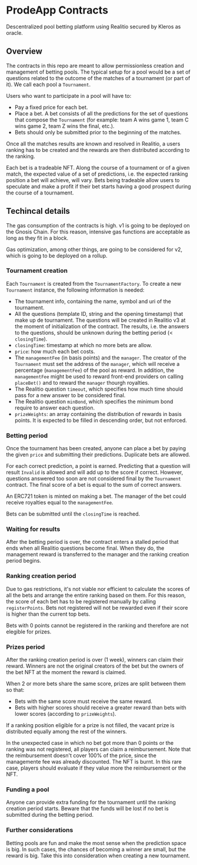# ProdeApp Contracts

Descentralized pool betting platform using Realitio secured by Kleros as oracle. 

## Overview

The contracts in this repo are meant to allow permissionless creation and management of betting pools. The typical setup for a pool would be a set of questions related to the outcome of the matches of a tournament (or part of it). We call each pool a `Tournament`.

Users who want to participate in a pool will have to:
- Pay a fixed price for each bet.
- Place a bet. A bet consists of all the predictions for the set of questions that compose the `Tournament` (for example: team A wins game 1, team C wins game 2, team Z wins the final, etc.).
- Bets should only be submitted prior to the beginning of the matches.

Once all the matches results are known and resolved in Realitio, a users ranking has to be created and the rewards are then distributed according to the ranking.

Each bet is a tradeable NFT. Along the course of a tournament or of a given match, the expected value of a set of predictions, i.e. the expected ranking position a bet will achieve, will vary. Bets being tradeable allow users to speculate and make a profit if their bet starts having a good prospect during the course of a tournament.

## Techincal details

The gas consumption of the contracts is high. v1 is going to be deployed on the Gnosis Chain. For this reason, intensive gas functions are acceptable as long as they fit in a block. 

Gas optimization, among other things, are going to be considered for v2, which is going to be deployed on a rollup. 

### Tournament creation

Each `Tournament` is created from the `TournamentFactory`. To create a new `Tournament` instance, the following information is needed:
- The tournament info, containing the name, symbol and uri of the tournament.
- All the questions (template ID, string and the opening timestamp) that make up de tournament. The questions will be created in Realitio v3 at the moment of initialization of the contract. The results, i.e. the answers to the questions, should be unknown during the betting period (< `closingTime`).
- `closingTime`: timestamp at which no more bets are allow.
- `price`: how much each bet costs.
- The `managementFee` (in basis points) and the `manager`. The creator of the `Tournament` must set the address of the `manager`, which will receive a percentage (`managementFee`) of the pool as reward. In addition, the `managementFee` might be used to reward front-end providers on calling `placeBet()` and to reward the `manager` thourgh royalties.
- The Realitio question `timeout`, which specifies how much time should pass for a new answer to be considered final.
- The Realitio question `minBond`, which specifies the minimum bond require to answer each question.
- `prizeWeights`: an array containing the distribution of rewards in basis points. It is expected to be filled in descending order, but not enforced.

### Betting period

Once the tournament has been created, anyone can place a bet by paying the given `price` and submitting their predictions. Duplicate bets are allowed. 

For each correct prediction, a point is earned. Predicting that a question will result `Invalid` is allowed and will add up to the score if correct. However, questions answered too soon are not considered final by the `Tournament` contract. The final score of a bet is equal to the sum of correct answers.

An ERC721 token is minted on making a bet. The manager of the bet could receive royalties equal to the `managementFee`.

Bets can be submitted until the `closingTime` is reached.

### Waiting for results

After the betting period is over, the contract enters a stalled period that ends when all Realitio questions become final. When they do, the management reward is transferred to the manager and the ranking creation period begins.

### Ranking creation period

Due to gas restrictions, it's not viable nor efficient to calculate the scores of all the bets and arrange the entire ranking based on them. For this reason, the score of each bet has to be registered manually by calling `registerPoints`. Bets not registered will not be rewarded even if their score is higher than the current top bets.

Bets with 0 points cannot be registered in the ranking and therefore are not elegible for prizes.

### Prizes period

After the ranking creation period is over (1 week), winners can claim their reward. Winners are not the original creators of the bet but the owners of the bet NFT at the moment the reward is claimed. 

When 2 or more bets share the same score, prizes are split between them so that:
- Bets with the same score must receive the same reward.
- Bets with higher scores should receive a greater reward than bets with lower scores (according to `prizeWeights`).

If a ranking position eligible for a prize is not filled, the vacant prize is distributed equally among the rest of the winners.

In the unexpected case in which no bet got more than 0 points or the ranking was not registered, all players can claim a reimbursement. Note that the reimbursement doesn't cover 100% of the price, since the managemente fee was already discounted. The NFT is burnt. In this rare case, players should evaluate if they value more the reimbursement or the NFT.

### Funding a pool

Anyone can provide extra funding for the tournament until the ranking creation period starts. Beware that the funds will be lost if no bet is submitted during the betting period.

### Further considerations

Betting pools are fun and make the most sense when the prediction space is big. In such cases, the chances of becoming a winner are small, but the reward is big. Take this into consideration when creating a new tournament.